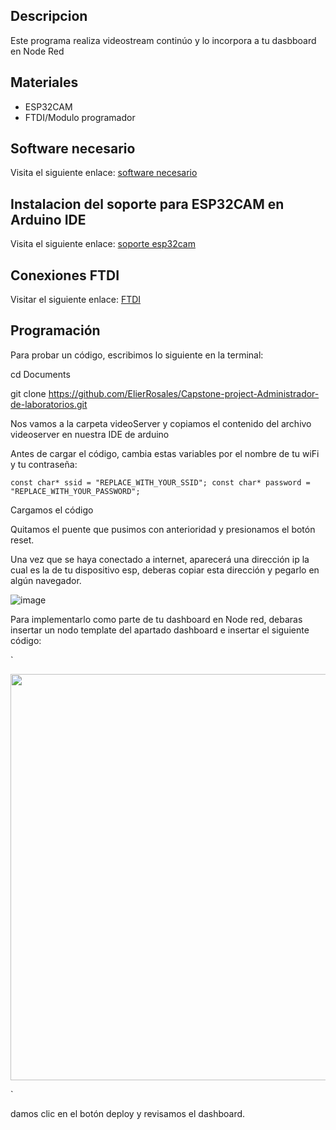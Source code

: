 ## Descripcion
Este programa realiza videostream continúo y lo incorpora a tu dasbboard en Node Red
## Materiales
- ESP32CAM
- FTDI/Modulo programador
## Software necesario 
Visita el siguiente enlace: [software necesario](https://github.com/JorgeIsur/ESP32CAM-PROJECTS/tree/master/MAX30102/SintomasCovid/sintomasCOVID#software-necesario)
## Instalacion del soporte para ESP32CAM en Arduino IDE
Visita el siguiente enlace: [soporte esp32cam](https://github.com/JorgeIsur/ESP32CAM-PROJECTS/tree/master/MAX30102/SintomasCovid/sintomasCOVID#instalaci%C3%B3n-del-soporte-para-esp32cam-en-arduino-ide)
## Conexiones FTDI
Visitar el siguiente enlace: [FTDI](https://github.com/JorgeIsur/ESP32CAM-PROJECTS/tree/master/MAX30102/SintomasCovid/sintomasCOVID#ftdi)
## Programación

Para probar un código, escribimos lo siguiente en la terminal:

cd Documents

git clone https://github.com/ElierRosales/Capstone-project-Administrador-de-laboratorios.git

Nos vamos a la carpeta videoServer y copiamos el contenido del archivo videoserver en nuestra IDE de arduino

Antes de cargar el código, cambia estas variables por el nombre de tu wiFi y tu contraseña:

 `const char* ssid = "REPLACE_WITH_YOUR_SSID";
const char* password = "REPLACE_WITH_YOUR_PASSWORD"; `

Cargamos el código

Quitamos el puente que pusimos con anterioridad y presionamos el botón reset. 

Una vez que se haya conectado a internet, aparecerá una dirección ip la cual es la de tu dispositivo esp, deberas copiar esta dirección y pegarlo en algún navegador.

![image](https://user-images.githubusercontent.com/81974347/155417363-0d1a301d-b24a-4d9d-91ca-0d53c359e62e.png)

Para implementarlo como parte de tu dashboard en Node red, debaras insertar un nodo template del apartado dashboard e insertar el siguiente código:

`<div style="margin-bottom: 10px;">
<img src="Aqui pones la dirección ip que te arrojo arduino IDE" width="650px">
</div>`

damos clic en el botón deploy y revisamos el dashboard.
